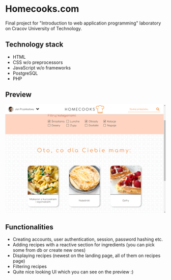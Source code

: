 # Homecooks.com 

Final project for "Introduction to web application programming" laboratory on Cracov University of Technology.

## Technology stack
* HTML
* CSS w/o preprocessors
* JavaScript w/o frameworks
* PostgreSQL
* PHP

## Preview
![Preview](preview.png)

## Functionalities
* Creating accounts, user authentication, session, password hashing etc. 
* Adding recipes with a reactive section for ingredients (you can pick some from db or create new ones)
* Displaying recipes (newest on the landing page, all of them on recipes page)
* Filtering recipes
* Quite nice looking UI which you can see on the preview :)